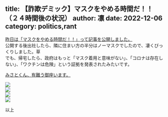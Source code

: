 title: 【詐欺デミック】マスクをやめる時間だ！！（２４時間後の状況）
author: 凛
date: 2022-12-06
category: politics,rant
----
[昨日は「マスクをやめる時間だ！！」って記事を公開しました。](/blog/mask-stop-time.xhtml)\
公開する後出社したら、隣に住まい方の半分はノーマスクでしたので、凄くびっくりしました。草\
でも、帰宅したら、政府はもっと「マスク着用と意味がない」、「コロナは存在しない」、「ワクチンは危険」という証拠を発表されたみたいです。

[みさとくん、有難う御座います。](https://varishangout.net/notice/AQILNWe3tiYuV1MZf6)

![](https://ass.technicalsuwako.moe/media_FjK7hqOUYAAFSBG.jpg)\
![](https://ass.technicalsuwako.moe/novirus.jp.jpg)\
![](https://ass.technicalsuwako.moe/novirus-sp.jp.jpg)\
![](https://ass.technicalsuwako.moe/novirus-cn.jp.jpg)

以上
